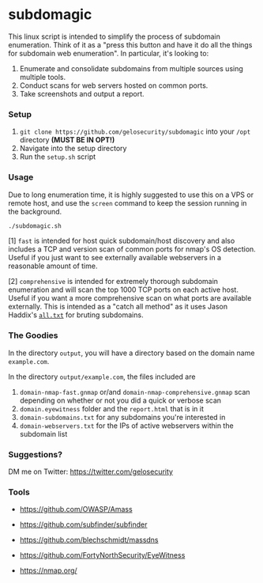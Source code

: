 subdomagic
======
This linux script is intended to simplify the process of subdomain enumeration. Think of it as a "press this button and have it do all the things for subdomain web enumeration". In particular, it's looking to:

1. Enumerate and consolidate subdomains from multiple sources using multiple tools.
2. Conduct scans for web servers hosted on common ports. 
3. Take screenshots and output a report. 


### Setup
1. `git clone https://github.com/gelosecurity/subdomagic` into your `/opt` directory **(MUST BE IN OPT!)**
1. Navigate into the setup directory
2. Run the `setup.sh` script

### Usage

Due to long enumeration time, it is highly suggested to use this on a VPS or remote host, and use the `screen` command to keep the session running in the background. 

```bash
./subdomagic.sh
```
[1] `fast` is intended for host quick subdomain/host discovery and also includes a TCP and version scan of common ports for nmap's OS detection. Useful if you just want to see externally available webservers in a reasonable amount of time. 

[2] `comprehensive` is intended for extremely thorough subdomain enumeration and will scan the top 1000 TCP ports on each active host. Useful if you want a more comprehensive scan on what ports are available externally. This is intended as a "catch all method" as it uses Jason Haddix's [`all.txt`](https://gist.github.com/jhaddix/f64c97d0863a78454e44c2f7119c2a6a) for bruting subdomains.

### The Goodies

In the  directory `output`, you will have a directory based on the domain name `example.com`. 

In the directory `output/example.com`, the files included are
1. `domain-nmap-fast.gnmap` or/and `domain-nmap-comprehensive.gnmap` scan depending on whether or not you did a quick or verbose scan
2. `domain.eyewitness` folder and the `report.html` that is in it
3. `domain-subdomains.txt` for any subdomains you're interested in
4. `domain-webservers.txt` for the IPs of active webservers within the subdomain list


### Suggestions?
DM me on Twitter: https://twitter.com/gelosecurity

### Tools

* https://github.com/OWASP/Amass

* https://github.com/subfinder/subfinder

* https://github.com/blechschmidt/massdns

* https://github.com/FortyNorthSecurity/EyeWitness

* https://nmap.org/








